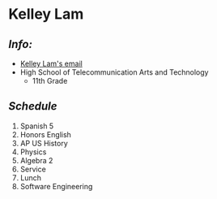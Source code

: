 # **Kelley Lam**  
## _Info:_

* [Kelley Lam's email](kelleyl9631@hstat.org) 
* High School of Telecommunication Arts and Technology
  * 11th Grade

## _Schedule_
1. Spanish 5
2. Honors English
3. AP US History
4. Physics
5. Algebra 2
6. Service
7. Lunch
8. Software Engineering